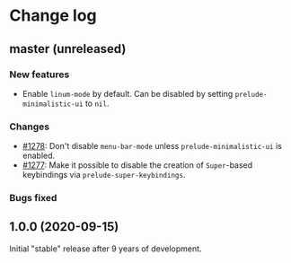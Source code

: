# Change log

## master (unreleased)

### New features

* Enable `linum-mode` by default. Can be disabled by setting `prelude-minimalistic-ui` to `nil`.

### Changes

* [#1278](https://github.com/bbatsov/prelude/issues/1278): Don't disable `menu-bar-mode` unless `prelude-minimalistic-ui` is enabled.
* [#1277](https://github.com/bbatsov/prelude/issues/1277): Make it possible to disable the creation of `Super`-based keybindings via `prelude-super-keybindings`.

### Bugs fixed

## 1.0.0 (2020-09-15)

Initial "stable" release after 9 years of development.
